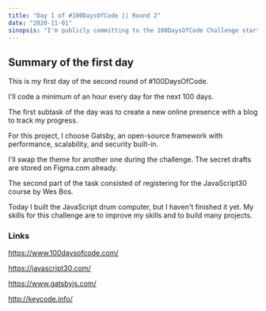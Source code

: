 ```yaml
---
title: "Day 1 of #100DaysOfCode || Round 2"
date: "2020-11-01"
sinopsis: "I'm publicly committing to the 100DaysOfCode Challenge starting today!"
---
```


## Summary of the first day

This is my first day of the second round of #100DaysOfCode.

I'll code a minimum of an hour every day for the next 100 days.

The first subtask of the day was to create a new online presence with a blog to track my progress.

For this project, I choose Gatsby, an open-source framework with performance, scalability, and security built-in.

I'll swap the theme for another one during the challenge. The secret drafts are stored on Figma.com already.

The second part of the task consisted of registering for the JavaScript30 course by Wes Bos.

Today I built the JavaScript drum computer, but I haven't finished it yet.
My skills for this challenge are to improve my skills and to build many projects.

### Links

https://www.100daysofcode.com/

https://javascript30.com/

https://www.gatsbyjs.com/

http://keycode.info/

